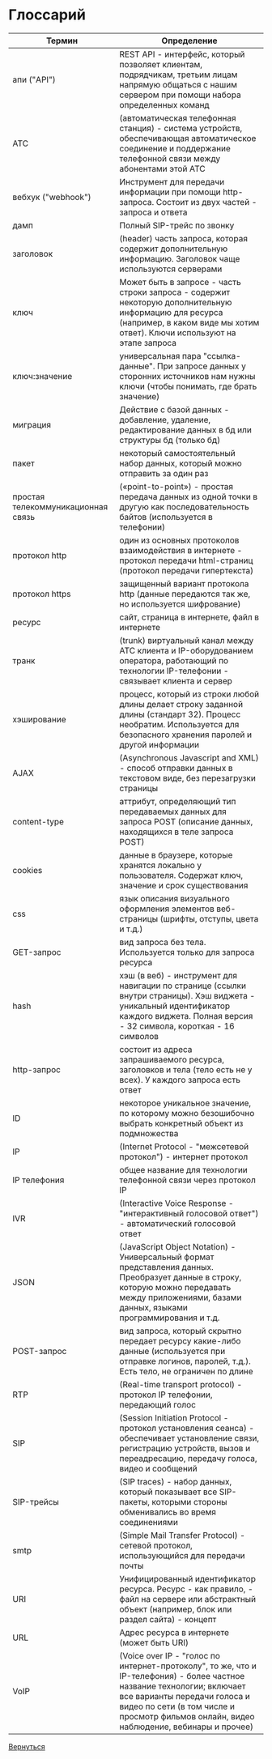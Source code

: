# Глоссарий
|**Термин**  | **Определение** |
|--|--|
| апи ("API") |REST API - интерфейс, который позволяет клиентам, подрядчикам, третьим лицам напрямую общаться с нашим сервером при помощи набора определенных команд  |
|АТС|(автоматическая телефонная станция) - система устройств, обеспечивающая автоматическое соединение и поддержание телефонной связи между абонентами этой АТС|
| вебхук ("webhook")| Инструмент для передачи информации при помощи http-запроса. Состоит из двух частей - запроса и ответа|
|дамп|Полный SIP-трейс по звонку|
|заголовок|(header) часть запроса, которая содержит дополнительную информацию. Заголовок чаще используются серверами|
|ключ|Может быть в запросе - часть строки запроса - содержит некоторую дополнительную информацию для ресурса (например, в каком виде мы хотим ответ). Ключи используют на этапе запроса|
|ключ:значение|универсальная пара "ссылка-данные". При запросе данных у сторонних источников нам нужны ключи (чтобы понимать, где брать значение)|
|миграция|Действие с базой данных - добавление, удаление, редактирование данных в бд или структуры бд (только бд)|
|пакет|некоторый самостоятельный набор данных, который можно отправить за один раз|
|простая телекоммуникационная связь|(«point-to-point») - простая передача данных из одной точки в другую как последовательность байтов (используется в телефонии)|
|протокол http|один из основных протоколов взаимодействия в интернете - протокол передачи html-страниц (протокол передачи гипертекста)|
|протокол https|защищенный вариант протокола http (данные передаются так же, но используется шифрование)|
|ресурс|сайт, страница в интернете, файл в интернете|
|транк|(trunk) виртуальный канал между АТС клиента и IP-оборудованием оператора, работающий по технологии IP-телефонии - связывает клиента и сервер|
|хэширование|процесс, который из строки любой длины делает строку заданной длины (стандарт 32). Процесс необратим. Используется для безопасного хранения паролей и другой информации|
|AJAX|(Asynchronous Javascript and XML) - способ отправки данных в текстовом виде, без перезагрузки страницы|
|content-type|аттрибут, определяющий тип передаваемых данных для запроса POST (описание данных, находящихся в теле запроса POST)|
|cookies|данные в браузере, которые хранятся локально у пользователя. Содержат ключ, значение и срок существования|
|css|язык описания визуального оформления элементов веб-страницы (шрифты, отступы, цвета и т.д.)|
|GET-запрос|вид запроса без тела. Используется только для запроса ресурса|
|hash|хэш (в веб) - инструмент для навигации по странице (ссылки внутри страницы). Хэш виджета - уникальный идентификатор каждого виджета. Полная версия - 32 символа, короткая - 16 символов|
 |http-запрос|состоит из адреса запрашиваемого ресурса, заголовков и тела (тело есть не у всех). У каждого запроса есть ответ|
 |ID|некоторое уникальное значение, по которому можно безошибочно выбрать конкретный объект из подмножества|
 |IP|(Internet Protocol - "межсетевой протокол") - интернет протокол|
 |IP телефония|общее название для технологии телефонной связи через протокол IP|
 |IVR|(Interactive Voice Response - "интерактивный голосовой ответ") - автоматический голосовой ответ|
 |JSON|(JavaScript Object Notation) - Универсальный формат представления данных. Преобразует данные в строку, которую можно передавать между приложениями, базами данных, языками программирования и т.д.|
 |POST-запрос|вид запроса, который скрытно передает ресурсу какие-либо данные (используется при отправке логинов, паролей, т.д.). Есть тело, не ограничен по длине|
 |RTP|(Real-time transport protocol) - протокол IP телефонии, передающий голос|
 |SIP|(Session Initiation Protocol - протокол установления сеанса) - обеспечивает установление связи, регистрацию устройств, вызов и переадресацию, передачу голоса, видео и сообщений|
 |SIP-трейсы|(SIP traces) - набор данных, который показывает все SIP-пакеты, которыми стороны обменивались во время соединениями|
 |smtp|(Simple Mail Transfer Protocol) - сетевой протокол, использующийся для передачи почты|
 |URI|Унифицированный идентификатор ресурса. Ресурс - как правило, - файл на сервере или абстрактный объект (например, блок или раздел сайта) - концепт|
 |URL|Адрес ресурса в интернете (может быть URI)|
 |VoIP|(Voice over IP - "голос по интернет-протоколу", то же, что и IP-телефония) - более частное название технологии; включает все варианты передачи голоса и видео по сети (в том числе и просмотр фильмов онлайн, видео наблюдение, вебинары и прочее)|

[Вернуться](/README.md)
